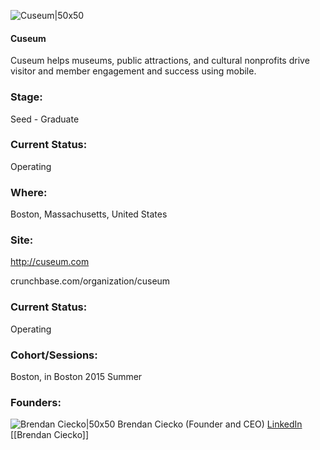 

![Cuseum|50x50](https://apimg.techstars.com/connect/images/image_files/55de44efbbe36fef5c000004/original/cuseum-symbol-icon.png)

#### Cuseum
Cuseum helps museums, public attractions, and cultural nonprofits drive visitor and member engagement and success using mobile.

### Stage: 
Seed - Graduate 

### Current Status: 
Operating

### Where:
Boston, Massachusetts, United States

### Site:
http://cuseum.com



crunchbase.com/organization/cuseum

### Current Status: 
Operating

### Cohort/Sessions: 
Boston, in Boston 2015 Summer

### Founders: 

![Brendan Ciecko|50x50](https://apimg.techstars.com/connect/images/image_files/55672fd21e6c01e468000009/original/brendanciecko-sm.JPG) Brendan Ciecko (Founder and CEO) [LinkedIn](https://linkedin.com/in/brendanciecko) [[Brendan Ciecko]]


